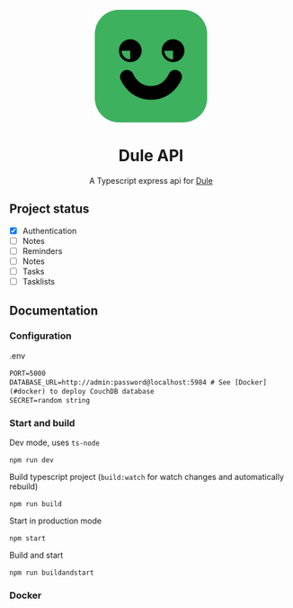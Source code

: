 <div align="center">

<br>

<img src=".github/icon.png" height="200"/>

# Dule API
A Typescript express api for [Dule](https://github.com/withdule/dule)

</div>

## Project status
- [x] Authentication
- [ ] Notes 
- [ ] Reminders
- [ ] Notes
- [ ] Tasks
- [ ] Tasklists

## Documentation

### Configuration
.env
```dotenv
PORT=5000
DATABASE_URL=http://admin:password@localhost:5984 # See [Docker](#docker) to deploy CouchDB database
SECRET=random string
```

### Start and build

Dev mode, uses `ts-node`
```shell
npm run dev
```

Build typescript project (`build:watch` for watch changes and automatically rebuild)
```shell
npm run build
```

Start in production mode
```shell
npm start
```

Build and start
```shell
npm run buildandstart
```

### Docker

[//]: # (TODO)
